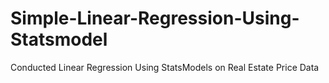 # Simple-Linear-Regression-Using-Statsmodel
Conducted Linear Regression Using StatsModels on Real Estate Price Data 
